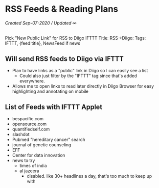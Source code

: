 # RSS Feeds & Reading Plans
###### Created Sep-07-2020 / Updated ∞

Pick "New Public Link" for RSS to Diigo
IFTTT Title:
RSS→Diigo: 
Tags: IFTTT, {feed title}, NewsFeed if news

## Will send RSS feeds to Diigo via IFTTT
- Plan to have links as a "public" link in Diigo so I can easily see a list
	- Could also just filter by the "IFTTT" tag since that's added everywhere.
- Allows me to open links to read later directly in Diigo Browser for easy highlighting and annotating on mobile


## List of Feeds with IFTTT Applet
- bespacific.com
- opensource.com
- quantifiedself.com
- slashdot
- Pubmed "hereditary cancer" search
- journal of genetic counseling
- EFF
- Center for data innovation
- news to try
	- times of india
	- al jazeera
		- disabled. like 30+ headlines a day, that's too much to keep up with





